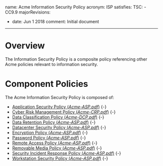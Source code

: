 name: Acme Information Security Policy
acronym: ISP
satisfies:
  TSC:
    - CC9.9
majorRevisions:
  - date: Jun 1 2018
    comment: Initial document
---

# Overview

The Information Security Policy is a composite policy referencing other Acme policies relevant to information security.

# Component Policies

The Acme Information Security Policy is composed of:

- [Application Security Policy (*Acme-ASP.pdf*)](Acme-ASP.pdf) {-}
- [Cyber Risk Management Policy (*Acme-CRP.pdf*)](Acme-CRP.pdf) {-}
- [Data Classification Policy (*Acme-DCP.pdf*)](Acme-DCP.pdf) {-}
- [Data Retention Policy (*Acme-ASP.pdf*)](Acme-DRP.pdf) {-}
- [Datacenter Security Policy (*Acme-ASP.pdf*)](Acme-DSP.pdf) {-}
- [Encryption Policy (*Acme-ASP.pdf*)](Acme-EP.pdf) {-}
- [Password Policy (*Acme-ASP.pdf*)](Acme-PWP.pdf) {-}
- [Remote Access Policy (*Acme-ASP.pdf*)](Acme-REAP.pdf) {-}
- [Removable Media Policy (*Acme-ASP.pdf*)](Acme-RMP.pdf) {-}
- [Security Incident Response Policy (*Acme-ASP.pdf*)](Acme-SIRP.pdf) {-}
- [Workstation Security Policy (*Acme-ASP.pdf*)](Acme-WSP.pdf) {-}
